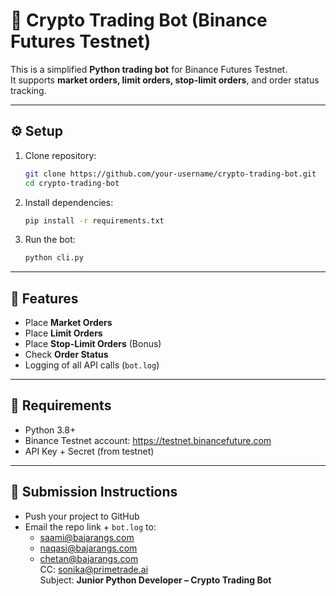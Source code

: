 # 🚀 Crypto Trading Bot (Binance Futures Testnet)

This is a simplified **Python trading bot** for Binance Futures Testnet.  
It supports **market orders, limit orders, stop-limit orders**, and order status tracking.

---

## ⚙️ Setup

1. Clone repository:
   ```bash
   git clone https://github.com/your-username/crypto-trading-bot.git
   cd crypto-trading-bot
   ```

2. Install dependencies:
   ```bash
   pip install -r requirements.txt
   ```

3. Run the bot:
   ```bash
   python cli.py
   ```

---

## 📌 Features
- Place **Market Orders**
- Place **Limit Orders**
- Place **Stop-Limit Orders** (Bonus)
- Check **Order Status**
- Logging of all API calls (`bot.log`)

---

## 📜 Requirements
- Python 3.8+
- Binance Testnet account: https://testnet.binancefuture.com
- API Key + Secret (from testnet)

---

## 📧 Submission Instructions
- Push your project to GitHub
- Email the repo link + `bot.log` to:
  - saami@bajarangs.com
  - naqasi@bajarangs.com
  - chetan@bajarangs.com  
  CC: sonika@primetrade.ai  
  Subject: **Junior Python Developer – Crypto Trading Bot**
